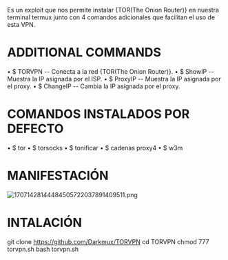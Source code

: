 Es un exploit que nos permite instalar {TOR(The Onion Router)} en nuestra terminal termux junto con 4 comandos adicionales que facilitan el uso de esta VPN.
# ADDITIONAL COMMANDS #
• $ TORVPN -- Conecta a la red {TOR(The Onion Router)}.
• $ ShowIP -- Muestra la IP asignada por el ISP.
• $ ProxyIP -- Muestra la IP asignada por el proxy.
• $ ChangeIP -- Cambia la IP asignada por el proxy.

# COMANDOS INSTALADOS POR DEFECTO #
• $ tor 
• $ torsocks
• $ tonificar
• $ cadenas proxy4 
• $ w3m
# MANIFESTACIÓN #
![17071428144484505722037891409511.png](https://github.com/Raiden010/TORVPN/assets/119252533/511a0a0a-e31d-48af-8294-a18781c0bd4b)
# INTALACIÓN #
git clone https://github.com/Darkmux/TORVPN
cd TORVPN 
chmod 777 torvpn.sh
bash torvpn.sh
